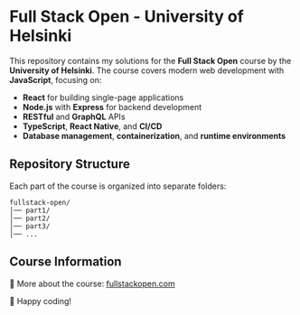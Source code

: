 # Full Stack Open - University of Helsinki

This repository contains my solutions for the **Full Stack Open** course by the **University of Helsinki**. The course covers modern web development with **JavaScript**, focusing on:

- **React** for building single-page applications
- **Node.js** with **Express** for backend development
- **RESTful** and **GraphQL** APIs
- **TypeScript**, **React Native**, and **CI/CD**
- **Database management**, **containerization**, and **runtime environments**

## Repository Structure
Each part of the course is organized into separate folders:

```
fullstack-open/
│── part1/
│── part2/
│── part3/
│── ...
```

## Course Information
📌 More about the course: [fullstackopen.com](https://fullstackopen.com/en/)

🚀 Happy coding!
